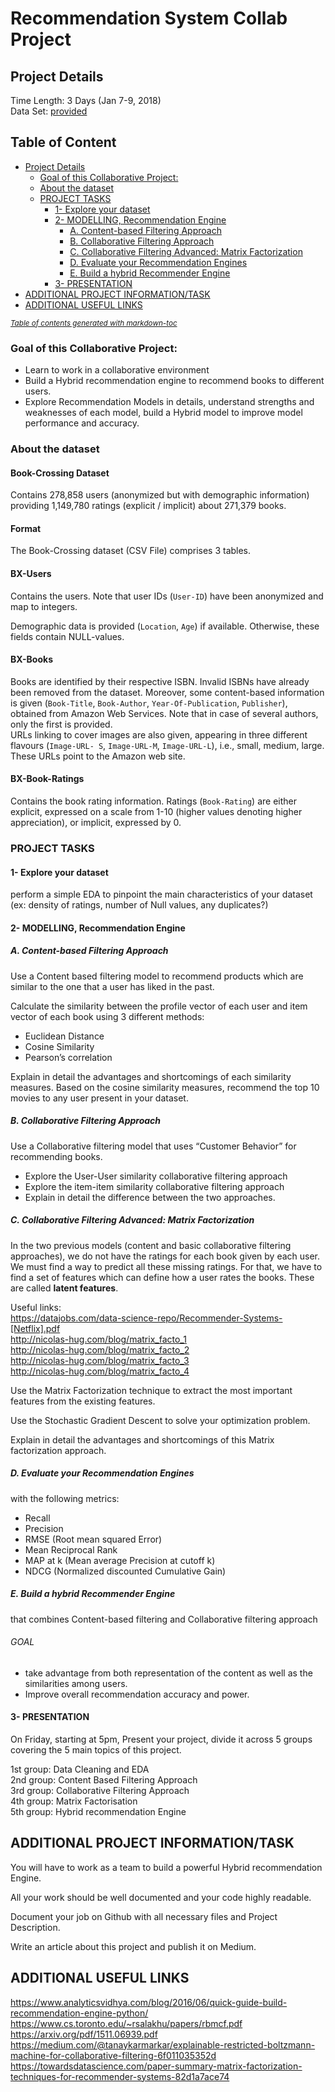 # Recommendation System Collab Project
## Project Details
Time Length: 3 Days (Jan 7-9, 2018)  
Data Set: [provided](/data/)

## Table of Content
 * [Project Details](#project-details)
   + [Goal of this Collaborative Project:](#goal-of-this-collaborative-project-)
   + [About the dataset](#about-the-dataset)
   + [PROJECT TASKS](#project-tasks)
     - [1- Explore your dataset](#1--explore-your-dataset)
     - [2- MODELLING, Recommendation Engine](#2--modelling--recommendation-engine)
       * [A. Content-based Filtering Approach](#a-content-based-filtering-approach)
       * [B. Collaborative Filtering Approach](#b-collaborative-filtering-approach)
       * [C. Collaborative Filtering Advanced: Matrix Factorization](#c-collaborative-filtering-advanced--matrix-factorization)
       * [D. Evaluate your Recommendation Engines](#d-evaluate-your-recommendation-engines)
       * [E. Build a hybrid Recommender Engine](#e-build-a-hybrid-recommender-engine)
     - [3- PRESENTATION](#3--presentation)
 * [ADDITIONAL PROJECT INFORMATION/TASK](#additional-project-information-task)
 * [ADDITIONAL USEFUL LINKS](#additional-useful-links)

<small><i><a href='http://ecotrust-canada.github.io/markdown-toc/'>Table of contents generated with markdown-toc</a></i></small>


### Goal of this Collaborative Project:
* Learn to work in a collaborative environment
* Build a Hybrid recommendation engine to recommend books to different users.
* Explore Recommendation Models in details, understand strengths and weaknesses of each
model, build a Hybrid model to improve model performance and accuracy.

### About the dataset
#### Book-Crossing Dataset
Contains 278,858 users (anonymized but with demographic information) providing 1,149,780
ratings (explicit / implicit) about 271,379 books.
#### Format
The Book-Crossing dataset (CSV File) comprises 3 tables.
#### BX-Users
Contains the users. Note that user IDs (`User-ID`) have been anonymized and map to integers.  

Demographic data is provided (`Location`, `Age`) if available. Otherwise, these fields contain
NULL-values.
#### BX-Books
Books are identified by their respective ISBN. Invalid ISBNs have already been removed from
the dataset. Moreover, some content-based information is given (`Book-Title`, `Book-Author`,
`Year-Of-Publication`, `Publisher`), obtained from Amazon Web Services.
Note that in case of several authors, only the first is provided.  
URLs linking to cover images are also given, appearing in three different flavours (`Image-URL-
S`, `Image-URL-M`, `Image-URL-L`), i.e., small, medium, large. These URLs point to the
Amazon web site.
#### BX-Book-Ratings
Contains the book rating information. Ratings (`Book-Rating`) are either explicit, expressed on a
scale from 1-10 (higher values denoting higher appreciation), or implicit, expressed by 0.

### PROJECT TASKS
#### 1- Explore your dataset
perform a simple EDA to pinpoint the main characteristics of your dataset (ex: density of ratings, number of Null values, any duplicates?)
#### 2- MODELLING, Recommendation Engine
##### A. Content-based Filtering Approach
Use a Content based filtering model to recommend products which are similar to the one that a
user has liked in the past.  

Calculate the similarity between the profile vector of each user and item vector of each book
using 3 different methods:
* Euclidean Distance
* Cosine Similarity
* Pearson’s correlation

Explain in detail the advantages and shortcomings of each similarity measures.
Based on the cosine similarity measures, recommend the top 10 movies to any user present in
your dataset.
##### B. Collaborative Filtering Approach
Use a Collaborative filtering model that uses “Customer Behavior” for recommending books.
* Explore the User-User similarity collaborative filtering approach
* Explore the item-item similarity collaborative filtering approach
* Explain in detail the difference between the two approaches.

##### C. Collaborative Filtering Advanced: Matrix Factorization
In the two previous models (content and basic collaborative filtering approaches), we do not
have the ratings for each book given by each user. We must find a way to predict all these
missing ratings. For that, we have to find a set of features which can define how a user rates the
books. These are called **latent features**.

Useful links:  
https://datajobs.com/data-science-repo/Recommender-Systems-[Netflix].pdf  
http://nicolas-hug.com/blog/matrix_facto_1  
http://nicolas-hug.com/blog/matrix_facto_2  
http://nicolas-hug.com/blog/matrix_facto_3  
http://nicolas-hug.com/blog/matrix_facto_4  

Use the Matrix Factorization technique to extract the most important features from the existing
features.  

Use the Stochastic Gradient Descent to solve your optimization problem.

Explain in detail the advantages and shortcomings of this Matrix factorization approach.
##### D. Evaluate your Recommendation Engines
with the following metrics:
* Recall
* Precision
* RMSE (Root mean squared Error)
* Mean Reciprocal Rank
* MAP at k (Mean average Precision at cutoff k)
* NDCG (Normalized discounted Cumulative Gain)

##### E. Build a hybrid Recommender Engine
that combines Content-based filtering and Collaborative filtering approach
###### GOAL
* take advantage from both representation of the content as well as the similarities among
users.
* Improve overall recommendation accuracy and power.
#### 3- PRESENTATION
On Friday, starting at 5pm, Present your project, divide it across 5 groups covering the 5 main
topics of this project.  

1st group: Data Cleaning and EDA  
2nd group: Content Based Filtering Approach  
3rd group: Collaborative Filtering Approach  
4th group: Matrix Factorisation  
5th group: Hybrid recommendation Engine  

## ADDITIONAL PROJECT INFORMATION/TASK
You will have to work as a team to build a powerful Hybrid recommendation Engine.  

All your work should be well documented and your code highly readable.  

Document your job on Github with all necessary files and Project Description.  

Write an article about this project and publish it on Medium.

## ADDITIONAL USEFUL LINKS
https://www.analyticsvidhya.com/blog/2016/06/quick-guide-build-recommendation-engine-python/  
https://www.cs.toronto.edu/~rsalakhu/papers/rbmcf.pdf  
https://arxiv.org/pdf/1511.06939.pdf  
https://medium.com/@tanaykarmarkar/explainable-restricted-boltzmann-machine-for-collaborative-filtering-6f011035352d  
https://towardsdatascience.com/paper-summary-matrix-factorization-techniques-for-recommender-systems-82d1a7ace74  
